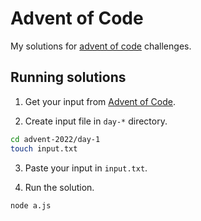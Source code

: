 # Advent of Code

My solutions for [advent of code](https://adventofcode.com/) challenges.

## Running solutions

1. Get your input from [Advent of Code](https://adventofcode.com/).

2. Create input file in `day-*` directory.

```sh
cd advent-2022/day-1
touch input.txt
```

3. Paste your input in `input.txt`.

4. Run the solution.

```sh
node a.js
```
